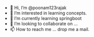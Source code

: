 - 👋 Hi, I’m @poonam123rajak
- 👀 I’m interested in learning concepts.
- 🌱 I’m currently learning springboot
- 💞️ I’m looking to collaborate on ...
- 📫 How to reach me ... drop me a mail.

<!---
poonam123rajak/poonam123rajak is a ✨ special ✨ repository because its `README.md` (this file) appears on your GitHub profile.
You can click the Preview link to take a look at your changes.
--->
